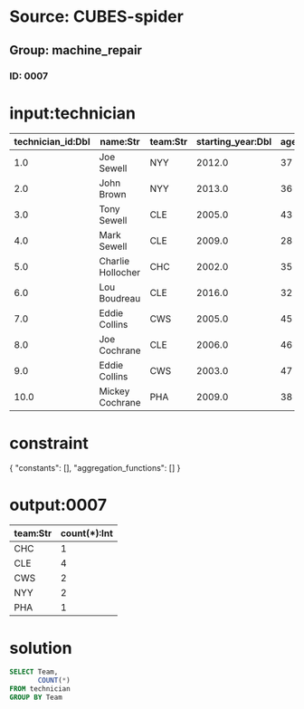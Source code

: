 # Source: CUBES-spider
## Group: machine_repair
### ID: 0007

# input:technician

| technician_id:Dbl | name:Str | team:Str | starting_year:Dbl | age:Int |
|---|---|---|---|---|
| 1.0 | Joe Sewell | NYY | 2012.0 | 37 |
| 2.0 | John Brown | NYY | 2013.0 | 36 |
| 3.0 | Tony Sewell | CLE | 2005.0 | 43 |
| 4.0 | Mark Sewell | CLE | 2009.0 | 28 |
| 5.0 | Charlie Hollocher | CHC | 2002.0 | 35 |
| 6.0 | Lou Boudreau | CLE | 2016.0 | 32 |
| 7.0 | Eddie Collins | CWS | 2005.0 | 45 |
| 8.0 | Joe Cochrane | CLE | 2006.0 | 46 |
| 9.0 | Eddie Collins | CWS | 2003.0 | 47 |
| 10.0 | Mickey Cochrane | PHA | 2009.0 | 38 |

# constraint

{
  "constants": [],
  "aggregation_functions": []
}

# output:0007

| team:Str | count(*):Int |
|---|---|
| CHC | 1 |
| CLE | 4 |
| CWS | 2 |
| NYY | 2 |
| PHA | 1 |

# solution

```sql
SELECT Team,
       COUNT(*)
FROM technician
GROUP BY Team
```
